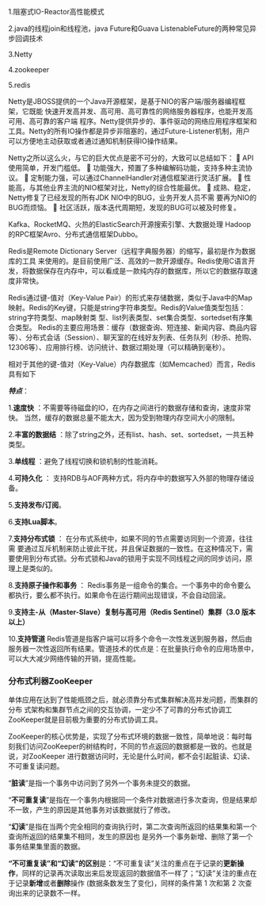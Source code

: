 
1.阻塞式IO-Reactor高性能模式

2.java的线程join和线程池，java Future和Guava ListenableFuture的两种常见异步回调技术

3.Netty

4.zookeeper

5.redis



Netty是JBOSS提供的一个Java开源框架，是基于NIO的客户端/服务器编程框架，它既能 快速开发高并发、高可用、高可靠性的网络服务器程序，也能开发高可用、高可靠的客户端 程序。Netty提供异步的、事件驱动的网络应用程序框架和工具。Netty的所有IO操作都是异步非阻塞的，通过Future-Listener机制，用户 可以方便地主动获取或者通过通知机制获得IO操作结果。

Netty之所以这么火，与它的巨大优点是密不可分的，大致可以总结如下：
 API使用简单，开发门槛低。
 功能强大，预置了多种编解码功能，支持多种主流协议。
 定制能力强，可以通过ChannelHandler对通信框架进行灵活扩展。
 性能高，与其他业界主流的NIO框架对比，Netty的综合性能最优。
 成熟、稳定，Netty修复了已经发现的所有JDK NIO中的BUG，业务开发人员不需
要再为NIO的BUG而烦恼。
 社区活跃，版本迭代周期短，发现的BUG可以被及时修复。


Kafka、RocketMQ、火热的ElasticSearch开源搜索引擎、大数据处理 Hadoop的RPC框架Avro、分布式通信框架Dubbo。



Redis是Remote Dictionary Server（远程字典服务器）的缩写，最初是作为数据库的工具 来使用的。是目前使用广泛、高效的一款开源缓存。Redis使用C语言开发，将数据保存在内存中，可以看成是一款纯内存的数据库，所以它的数据存取速度非常快。

Redis通过键-值对（Key-Value Pair）的形式来存储数据，类似于Java中的Map映射。Redis的Key键，只能是string字符串类型。Redis的Value值类型包括：string字符类型、map映射类 型、list列表类型、set集合类型、sortedset有序集合类型。
Redis的主要应用场景：缓存（数据查询、短连接、新闻内容、商品内容等）、分布式会话（Session）、聊天室的在线好友列表、任务队列（秒杀、抢购、12306等）、应用排行榜、访问统计、数据过期处理（可以精确到毫秒）。



相对于其他的键-值对（Key-Value）内存数据库（如Memcached）而言，Redis具有如下

*****特点*****：

1.**速度快** ：不需要等待磁盘的IO，在内存之间进行的数据存储和查询，速度非常快。 当然，缓存的数据总量不能太大，因为受到物理内存空间大小的限制。

2.**丰富的数据结** ：除了string之外，还有list、hash、set、sortedset，一共五种类型。

3.**单线程** ：避免了线程切换和锁机制的性能消耗。

4.**可持久化** ： 支持RDB与AOF两种方式，将内存中的数据写入外部的物理存储设备。

5.**支持发布/订阅**。

6.**支持Lua脚本**。

7.**支持分布式锁** ： 在分布式系统中，如果不同的节点需要访同到一个资源，往往需 要通过互斥机制来防止彼此干扰，并且保证数据的一致性。在这种情况下，需要使用到分布式锁。分布式锁和Java的锁用于实现不同线程之间的同步访问，原理上是类似的。

8.**支持原子操作和事务** ： Redis事务是一组命令的集合。一个事务中的命令要么都执行，要么都不执行。如果命令在运行期间出现错误，不会自动回滚。

9.**支持主-从（Master-Slave）复制与高可用（Redis Sentinel）集群（3.0 版本以上）**

10.**支持管道**  Redis管道是指客户端可以将多个命令一次性发送到服务器，然后由服务器一次性返回所有结果。管道技术的优点是：在批量执行命令的应用场景中，可以大大减少网络传输的开销，提高性能。


### 分布式利器ZooKeeper
单体应用在达到了性能瓶颈之后，就必须靠分布式集群解决高并发问题，而集群的分布 式架构和集群节点之间的交互协调，一定少不了可靠的分布式协调工ZooKeeper就是目前极为重要的分布式协调工具。

ZooKeeper的核心优势是，实现了分布式环境的数据一致性，简单地说：每时每刻我们访问ZooKeeper的树结构时，不同的节点返回的数据都是一致的。也就是说，对ZooKeeper 进行数据访问时，无论是什么时间，都不会引起脏读、幻读、不可重复读问题。

“**脏读**”是指一个事务中访问到了另外一个事务未提交的数据。

“**不可重复读**”是指在一个事务内根据同一个条件对数据进行多次查询，但是结果却 不一致，产生的原因是其他事务对该数据就行了修改。

“**幻读**”是指在当两个完全相同的查询执行时，第二次查询所返回的结果集和第一个查询所返回的结果集不相同，发生的原因也 是另外一个事务新增、删除了第一个事务结果集里面的数据。

**“不可重复读”和“幻读”的区别**是：“不可重复读”关注的重点在于记录的**更新操作**，同样的记录再次读取出来后发现返回的数据值不一样了；“幻读”关注的重点在于记录**新增**或者**删除**操作 (数据条数发生了变化)，同样的条件第 1 次和第 2 次查询出来的记录数不一样。

